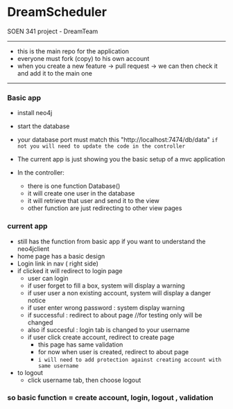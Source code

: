 DreamScheduler
==============

SOEN 341 project - DreamTeam 

----------------------------------------------------------
- this is the main repo for the application
- everyone must fork (copy) to his own account
- when you create a new feature -> pull request -> we can then check it and add it to the main one

-----------------------------------------------------------
### Basic app

- install neo4j 
- start the database 
- your database port must match this "http://localhost:7474/db/data" `if not you will need to update the code in the controller`

- The current app is just showing you the basic setup of a mvc application
 - In the controller: 
   - there is one function Database()
    - it will create one user in the database
    - it will retrieve that user and send it to the view
    - other function are just redirecting to other view pages
     
### current app 

 - still has the function from basic app if you want to understand the neo4jclient
 - home page has a basic design 
 - Login link in nav ( right side)
  - if clicked it will redirect to login page
    - user can login
    - if user forget to fill a box, system will display a warning
    - if user user a non existing account, system will display a danger notice
    - if user enter wrong password : system display warning
    - if successful : redirect to about page //for testing only will be changed
    - also if succesful : login tab is changed to your username
    - if user click create account, redirect to create page
      - this page has same validation
      - for now when user is created, redirect to about page
      - `i will need to add protection against creating account with same username`
 - to logout
      - click username tab, then choose logout 
  
### so basic function =  create account, login, logout , validation   
